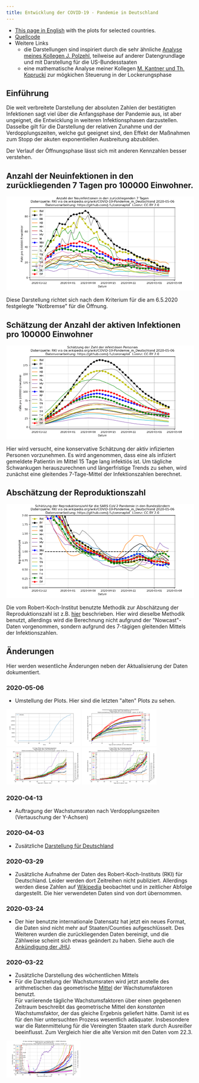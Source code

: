 ```yaml
---
title: Entwicklung der COVID-19 - Pandemie in Deutschland
---
```


- [This page in English](index.en.md) with the plots for selected countries.
- [Quellcode](https://github.com/j-fu/coronaplot)
- Weitere Links
   - die Darstellungen sind inspiriert durch die sehr ähnliche [Analyse meines Kollegen J. Polzehl](https://www.wias-berlin.de/people/polzehl/COVID-19.jsp),   teilweise auf anderer Datengrundlage und mit Darstellung für die US-Bundesstaaten
   - eine mathematische Analyse meiner Kollegen [M. Kantner und Th. Koprucki](https://arxiv.org/abs/2004.09471)
     zur mögkichen Steuerung in der Lockerungsphase
     
## Einführung

Die weit verbreitete Darstellung der absoluten Zahlen der bestätigten Infektionen sagt viel über die Anfangsphase
der Pandemie aus, ist aber ungeignet, die Entwicklung in weiteren Infektionsphasen darzustellen. Dasselbe gilt für
die Darstellung der relativen Zunahme und der Verdopplungszeiten, welche gut  geeignet sind, den Effekt der Maßnahmen zum
Stopp der akuten exponentiellen Ausbreitung abzubilden. 

Der Verlauf der Öffnungsphase lässt sich mit anderen Kennzahlen besser verstehen.


## Anzahl der Neuinfektionen in den zurückliegenden 7 Tagen pro 100000 Einwohner.

![](de-new.png)

Diese Darstellung richtet sich nach dem Kriterium für die am 6.5.2020 festgelegte
"Notbremse" für die Öffnung.

## Schätzung der Anzahl der aktiven Infektionen pro 100000 Einwohner

![](de-active.png)

Hier wird versucht, eine konservative Schätzung der aktiv infizierten Personen vorzunehmen. 
Es wird angenommen, dass eine als infiziert gemeldete Patientin im Mittel 15 Tage lang infektiös ist.
Um tägliche Schwankugen herauszurechnen und längerfristige Trends zu sehen, wird zunächst 
eine gleitendes 7-Tage-Mittel der Infektionszahlen berechnet. 


## Abschätzung der Reproduktionszahl
![](de-repro.png)

Die vom Robert-Koch-Institut benutzte Methodik zur Abschätzung der Reproduktionszahl
ist z.B. [hier](https://www.heise.de/newsticker/meldung/Corona-Pandemie-Die-Mathematik-hinter-den-Reproduktionszahlen-R-4712676.html)
beschrieben. Hier wird dieselbe Methodik benutzt, allerdings wird die Berechnung nicht aufgrund der 
"Nowcast"- Daten vorgenommen, sondern aufgrund des 7-tägigen gleitenden Mittels der Infektionszahlen.



## Änderungen
Hier werden wesentliche Änderungen neben der Aktualisierung der Daten dokumentiert.

### 2020-05-06 
- Umstellung der Plots. Hier sind die letzten "alten" Plots zu sehen.
<img src="https://github.com/j-fu/coronaplot/raw/master/docs/de-infected-exp.png" width="200">

<img src="https://github.com/j-fu/coronaplot/raw/master/docs/de-infected.png" width="200"> 

<img src="https://github.com/j-fu/coronaplot/raw/master/docs/de-infected-growthrate.png" width="200"> 

<img src="https://github.com/j-fu/coronaplot/raw/master/docs/de-infected-growthrate-weeklyavg.png" width="200">

### 2020-04-13
- Auftragung der Wachstumsraten nach Verdopplungszeiten (Vertauschung der Y-Achsen)
### 2020-04-03
-  Zusätzliche [Darstellung für Deutschland](de-plots.md)
### 2020-03-29
- Zusätzliche Aufnahme der Daten des Robert-Koch-Instituts (RKI) für Deutschland. Leider werden dort Zeitreihen nicht publiziert. Allerdings werden diese Zahlen auf [Wikipedia](https://de.wikipedia.org/wiki/COVID-19-Pandemie_in_Deutschland#Infektionsfälle) beobachtet und in zeitlicher Abfolge dargestellt. Die hier verwendeten Daten sind von dort übernommen. 

### 2020-03-24
- Der hier benutzte internationale Datensatz hat jetzt ein neues Format, die Daten sind nicht mehr auf Staaten/Counties
aufgeschlüsselt. Des Weiteren wurden die zurückliegenden Daten bereinigt, und die Zählweise scheint sich etwas geändert
zu haben. Siehe auch die [Ankündigung der JHU](https://github.com/CSSEGISandData/COVID-19/issues/1250).

### 2020-03-22
- Zusätzliche Darstellung des wöchentlichen Mittels
- Für die Darstellung der Wachstumsraten wird jetzt anstelle des arithmetischen das geometrische [Mittel](https://de.wikipedia.org/wiki/Mittelwert) der Wachstumsfaktoren benutzt.   
    Für variierende tägliche Wachstumsfaktoren über einen gegebenen Zeitraum beschreibt das geometrische Mittel den *konstanten* Wachstumsfaktor, der das gleiche Ergebnis geliefert hätte. Damit ist es für den  hier untersuchten Prozess wesentlich adäquater. Insbesondere war die Ratenmittelung für die Vereingten Staaten stark durch Ausreißer beeinflusst. Zum Vergleich hier die alte Version mit den Daten vom 22.3.

<img src="https://github.com/j-fu/coronaplot/raw/51326c1522407fca8a5c32ba280460d8924d2f06/infected-growthrate.png" width="200">


